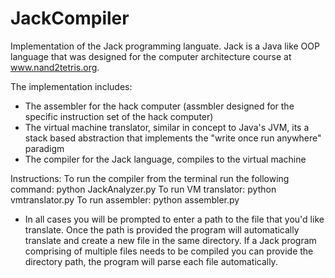 # JackCompiler

Implementation of the Jack programming languate. Jack is a Java like OOP language that was designed for the computer architecture course
at www.nand2tetris.org. 

The implementation includes:
  - The assembler for the hack computer (assmbler designed for the specific instruction set of the hack computer)
  - The virtual machine translator, similar in concept to Java's JVM, its a stack based abstraction that implements the
    "write once run anywhere" paradigm
  - The compiler for the Jack language, compiles to the virtual machine

Instructions:
  To run the compiler from the terminal run the following command:
    python JackAnalyzer.py
  To run VM translator:
    python vmtranslator.py
  To run assembler:
    python assembler.py

  - In all cases you will be prompted to enter a path to the file that you'd like translate. Once the path is provided the program will       automatically translate and create a new file in the same directory. If a Jack program comprising of multiple files needs to be           compiled you can provide the directory path, the program will parse each file automatically.
